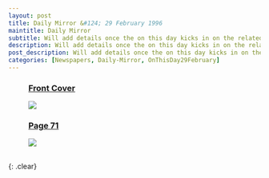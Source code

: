 ```yaml
---
layout: post
title: Daily Mirror &#124; 29 February 1996
maintitle: Daily Mirror
subtitle: Will add details once the on this day kicks in on the related British Newspaper Archive page. Note this will not be until 2024 which is the next leep year.
description: Will add details once the on this day kicks in on the related British Newspaper Archive page. Note this will not be until 2024 which is the next leep year.
post_description: Will add details once the on this day kicks in on the related British Newspaper Archive page. Note this will not be until 2024 which is the next leep year.
categories: [Newspapers, Daily-Mirror, OnThisDay29February]
---
```


<figure class="fig1">
<h3 id="cover"><a href="#cover">Front Cover</a></h3>
<a href="/assets/images/daily-mirror/1996-02-29-daily-mirror-fc.png"><img src="/assets/images/daily-mirror/1996-02-29-daily-mirror-fc.png" class="full-width zoom-in"></a>
</figure>

<figure class="fig2">
<h3 id="page-71"><a href="#page-71">Page 71</a></h3>
<a href="/assets/images/daily-mirror/1996-02-29-daily-mirror-page-71.png"><img src="/assets/images/daily-mirror/1996-02-29-daily-mirror-page-71.png" class="full-width zoom-in"></a>
</figure>

<br />{: .clear}

